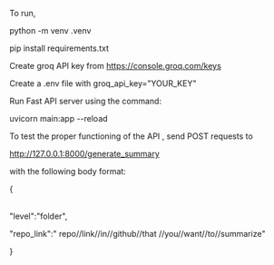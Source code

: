 To run,<br />

python -m venv .venv <br />

pip install requirements.txt<br />

Create groq API key from https://console.groq.com/keys<br />

Create a .env file with groq_api_key="YOUR_KEY"<br />


Run Fast API server using the command:<br />

uvicorn main:app --reload<br />


To test the proper functioning of the API , send POST  requests to<br />

 http://127.0.0.1:8000/generate_summary<br />

 with the following body format:<br />

{<br />
<br />

"level":"folder",<br />

"repo_link":"  repo//link//in//github//that //you//want//to//summarize"<br />

}

